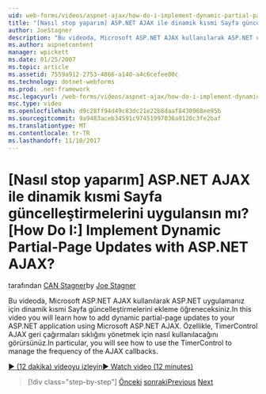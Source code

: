 ```yaml
---
uid: web-forms/videos/aspnet-ajax/how-do-i-implement-dynamic-partial-page-updates-with-aspnet-ajax
title: "[Nasıl stop yaparım] ASP.NET AJAX ile dinamik kısmi Sayfa güncelleştirmelerini uygulansın mı? | Microsoft Docs"
author: JoeStagner
description: "Bu videoda, Microsoft ASP.NET AJAX kullanılarak ASP.NET uygulamanız için dinamik kısmi Sayfa güncelleştirmelerini ekleme öğreneceksiniz. Özellikle, değerlendirdiğiniz görürsünüz..."
ms.author: aspnetcontent
manager: wpickett
ms.date: 01/25/2007
ms.topic: article
ms.assetid: 7559a912-2753-4866-a140-a4c6cefee00c
ms.technology: dotnet-webforms
ms.prod: .net-framework
msc.legacyurl: /web-forms/videos/aspnet-ajax/how-do-i-implement-dynamic-partial-page-updates-with-aspnet-ajax
msc.type: video
ms.openlocfilehash: d9c28ff94d49c83dc21e22b8daaf8430968ee95b
ms.sourcegitcommit: 9a9483aceb34591c97451997036a9120c3fe2baf
ms.translationtype: MT
ms.contentlocale: tr-TR
ms.lasthandoff: 11/10/2017
---
```

<a name="how-do-i-implement-dynamic-partial-page-updates-with-aspnet-ajax"></a><span data-ttu-id="2fbaa-105">[Nasıl stop yaparım] ASP.NET AJAX ile dinamik kısmi Sayfa güncelleştirmelerini uygulansın mı?</span><span class="sxs-lookup"><span data-stu-id="2fbaa-105">[How Do I:] Implement Dynamic Partial-Page Updates with ASP.NET AJAX?</span></span>
====================
<span data-ttu-id="2fbaa-106">tarafından [CAN Stagner](https://github.com/JoeStagner)</span><span class="sxs-lookup"><span data-stu-id="2fbaa-106">by [Joe Stagner](https://github.com/JoeStagner)</span></span>

<span data-ttu-id="2fbaa-107">Bu videoda, Microsoft ASP.NET AJAX kullanılarak ASP.NET uygulamanız için dinamik kısmi Sayfa güncelleştirmelerini ekleme öğreneceksiniz.</span><span class="sxs-lookup"><span data-stu-id="2fbaa-107">In this video you will learn how to add dynamic partial-page updates to your ASP.NET application using Microsoft ASP.NET AJAX.</span></span> <span data-ttu-id="2fbaa-108">Özellikle, TimerControl AJAX geri çağırmaları sıklığını yönetmek için nasıl kullanılacağını görürsünüz.</span><span class="sxs-lookup"><span data-stu-id="2fbaa-108">In particular, you will see how to use the TimerControl to manage the frequency of the AJAX callbacks.</span></span>

[<span data-ttu-id="2fbaa-109">&#9654; (12 dakika) videoyu izleyin</span><span class="sxs-lookup"><span data-stu-id="2fbaa-109">&#9654; Watch video (12 minutes)</span></span>](https://channel9.msdn.com/Blogs/ASP-NET-Site-Videos/how-do-i-implement-dynamic-partial-page-updates-with-aspnet-ajax)

>[!div class="step-by-step"]
<span data-ttu-id="2fbaa-110">[Önceki](how-do-i-get-started-with-aspnet-ajax.md)
[sonraki](how-do-i-make-client-side-network-callbacks-with-aspnet-ajax.md)</span><span class="sxs-lookup"><span data-stu-id="2fbaa-110">[Previous](how-do-i-get-started-with-aspnet-ajax.md)
[Next](how-do-i-make-client-side-network-callbacks-with-aspnet-ajax.md)</span></span>
